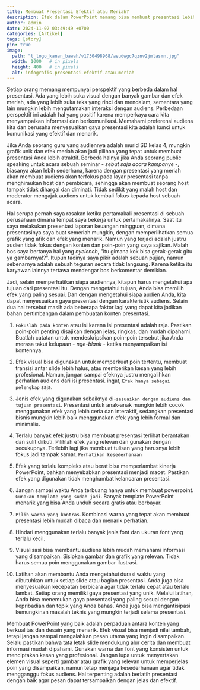 ```yaml
---
title: Membuat Presentasi Efektif atau Meriah?
description: Efek dalam PowerPoint memang bisa membuat presentasi lebih menarik, tetapi yang terpenting adalah pesan yang ingin disampaikan tersampaikan dengan jelas dan efektif.
author: admin
date: 2024-11-02 03:49:49 +0700
categories: [Artikel]
tags: [story]
pin: true
image:
  path: "t_logo_kanan_bawah/v1730498968/aeudwgc7qznv2jmlasmn.jpg"
  width: 1000   # in pixels
  height: 400   # in pixels
  alt: infografis-presentasi-efektif-atau-meriah
---
```



Setiap orang memang mempunyai perspektif yang berbeda dalam hal presentasi. Ada yang lebih suka visual dengan banyak gambar dan efek meriah, ada yang lebih suka teks yang rinci dan mendalam, sementara yang lain mungkin lebih mengutamakan interaksi dengan audiens. Perbedaan perspektif ini adalah hal yang positif karena memperkaya cara kita menyampaikan informasi dan berkomunikasi. Memahami preferensi audiens kita dan berusaha menyesuaikan gaya presentasi kita adalah kunci untuk komunikasi yang efektif dan menarik.

Jika Anda seorang guru yang audiennya adalah murid SD kelas 4, mungkin grafik unik dan efek meriah akan jadi pilihan yang tepat untuk membuat presentasi Anda lebih atraktif. Berbeda halnya jika Anda seorang public speaking untuk acara sebuah seminar - *sebut saja acara kampanye* -, biasanya akan lebih sederhana, karena dengan presentasi yang meriah akan membuat audiens akan terfokus pada layar presentasi tanpa menghiraukan host dan pembicara, sehingga akan membuat seorang host tampak tidak dihargai dan diminati. Tidak sedikit yang malah host dan moderator mengajak audiens untuk kembali fokus kepada host sebuah acara. 

Hal serupa pernah saya rasakan ketika pertamakali presentasi di sebuah perusahaan dimana tempat saya bekerja untuk pertamakalinya. Saat itu saya melakukan presentasi laporan keuangan mingguan, dimana presentasinya saya buat semeriah mungkin, dengan memperlihatkan semua grafik yang afik dan efek yang menarik. Namun yang terjadi adalah justru audien tidak fokus dengan konten dan poin-poin yang saya sajikan. Malah bos saya bertanya hal yang *nyeleneh*, "itu gimana kok bisa gerak-gerak gitu ya gambarnya!?". Itupun tadinya saya pikir adalah sebuah pujian, namun sebenarnya adalah sebuah teguran secara tidak langsung. Karena ketika itu karyawan lainnya tertawa mendengar bos berkomentar demikian. 

Jadi, selain memperhatikan siapa audiennya, kitapun harus mengetahui apa tujuan dari presentasi itu. Dengan mengetahui tujuan, Anda bisa memilih efek yang paling sesuai. Dan dengan mengetahui siapa audien Anda, kita dapat menyesuaikan gaya presentasi dengan karakteristik audiens. Selain dua hal tersebut masih ada beberapa faktor lagi yang dapat kita jadikan bahan pertimbangan dalam pembuatan konten presentasi.

1. `Fokuslah pada konten` atau isi karena isi presentasi adalah raja. Pastikan poin-poin penting disajikan dengan jelas, ringkas, dan mudah dipahami. Buatlah catatan untuk mendeskripsikan poin-poin tersebut jika Anda merasa takut kelupaan - *nge-blank* - ketika menyampaikan isi kontennya.

2. Efek visual bisa digunakan untuk memperkuat poin tertentu, membuat transisi antar slide lebih halus, atau memberikan kesan yang lebih profesional. Namun, jangan sampai efeknya justru mengalihkan perhatian audiens dari isi presentasi. ingat, `Efek hanya sebagai pelengkap` saja.

3. Jenis efek yang digunakan sebaiknya di-`sesuaikan dengan audiens dan tujuan presentasi`. Presentasi untuk anak-anak mungkin lebih cocok menggunakan efek yang lebih ceria dan interaktif, sedangkan presentasi bisnis mungkin lebih baik menggunakan efek yang lebih formal dan minimalis.

4. Terlalu banyak efek justru bisa membuat presentasi terlihat berantakan dan sulit diikuti. Pilihlah efek yang relevan dan gunakan dengan secukupnya. Terlebih lagi jika membuat tulisan yang harusnya lebih fokus jadi tampak samar. `Perhatikan kesederhanaan`

5. Efek yang terlalu kompleks atau berat bisa memperlambat kinerja PowerPoint, bahkan menyebabkan presentasi menjadi macet. Pastikan efek yang digunakan tidak menghambat kelancaran presentasi.


6. Jangan sampai waktu Anda terbuang hanya untuk membuat powerpoint. `Gunakan template yang sudah jadi`. Banyak template PowerPoint menarik yang bisa Anda unduh secara gratis atau berbayar. 

7. `Pilih warna yang kontras`. Kombinasi warna yang tepat akan membuat presentasi lebih mudah dibaca dan menarik perhatian.

8. Hindari menggunakan terlalu banyak jenis font dan ukuran font yang terlalu kecil.

9. Visualisasi bisa membantu audiens lebih mudah memahami informasi yang disampaikan. Sisipkan gambar dan grafik yang relevan. Tidak harus semua poin menggunakan gambar ilustrasi.

10. Latihan akan membantu Anda mengetahui durasi waktu yang dibutuhkan untuk setiap slide atau bagian presentasi. Anda juga bisa menyesuaikan kecepatan berbicara agar tidak terlalu cepat atau terlalu lambat. Setiap orang memiliki gaya presentasi yang unik. Melalui latihan, Anda bisa menemukan gaya presentasi yang paling sesuai dengan kepribadian dan topik yang Anda bahas. Anda juga bisa mengantisipasi kemungkinan masalah teknis yang mungkin terjadi selama presentasi.


Membuat PowerPoint yang baik adalah perpaduan antara konten yang berkualitas dan desain yang menarik. Efek visual bisa menjadi nilai tambah, tetapi jangan sampai mengalahkan pesan utama yang ingin disampaikan. Selalu pastikan bahwa tata letak slide mendukung alur cerita dan membuat informasi mudah dipahami. Gunakan warna dan font yang konsisten untuk menciptakan kesan yang profesional. Jangan lupa untuk menyertakan elemen visual seperti gambar atau grafik yang relevan untuk memperjelas poin yang disampaikan, namun tetap menjaga kesederhanaan agar tidak mengganggu fokus audiens. Hal terpenting adalah berlatih presentasi dengan baik agar pesan dapat tersampaikan dengan jelas dan efektif.